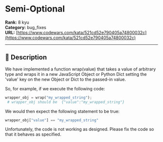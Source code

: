 # Semi-Optional

**Rank:** 8 kyu  
**Category:** bug_fixes  
**URL:** [https://www.codewars.com/kata/521cd52e790405a74800032c](https://www.codewars.com/kata/521cd52e790405a74800032c)

---

## 📝 Description

We have implemented a function wrap(value) that takes a value of arbitrary type and wraps it in a new JavaScript Object or Python Dict setting  the 'value' key on the new Object or Dict to the passed-in value.

So, for example, if we execute the following code:

```python 
wrapper_obj = wrap("my_wrapped_string"); 
 # wrapper_obj should be  {"value":"my_wrapped_string"}
```


We would then expect the following statement to be true:

```python
wrapper_obj["value"] == "my_wrapped_string"
```

Unfortunately, the code is not working as designed. Please fix the code so that it behaves as specified.
